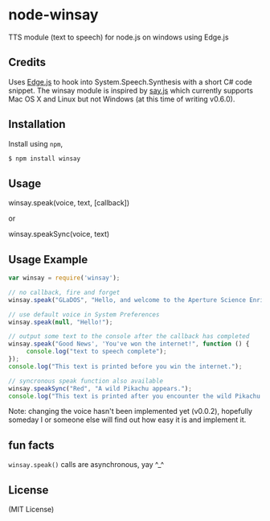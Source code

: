 node-winsay
===========

TTS module (text to speech) for node.js on windows using Edge.js

## Credits
Uses [Edge.js](https://github.com/tjanczuk/edge) to hook into System.Speech.Synthesis with a short C# code snippet. The winsay module is inspired by [say.js](https://github.com/Marak/say.js) which currently supports Mac OS X and Linux but not Windows (at this time of writing v0.6.0).

## Installation

Install using `npm`,

``` bash
$ npm install winsay
```

## Usage
winsay.speak(voice, text, [callback])

or

winsay.speakSync(voice, text)

## Usage Example
``` javascript
var winsay = require('winsay');

// no callback, fire and forget
winsay.speak("GLaDOS", "Hello, and welcome to the Aperture Science Enrichment Center");

// use default voice in System Preferences
winsay.speak(null, "Hello!");

// output some text to the console after the callback has completed
winsay.speak("Good News', 'You've won the internet!", function () {
     console.log("text to speech complete");
});
console.log("This text is printed before you win the internet.");

// syncronous speak function also available
winsay.speakSync("Red", "A wild Pikachu appears.");
console.log("This text is printed after you encounter the wild Pikachu.");

```
Note: changing the voice hasn't been implemented yet (v0.0.2), hopefully someday I or someone else will find out how easy it is and implement it.

## fun facts
```winsay.speak()``` calls are asynchronous, yay ^_^

## License
(MIT License)

